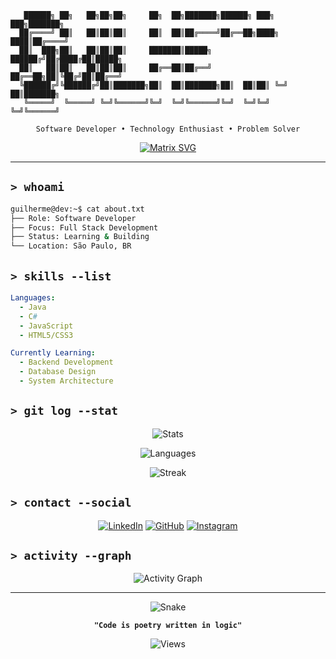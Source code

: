 ```
   ██████╗ ██╗   ██╗██╗██╗     ██╗  ██╗███████╗██████╗ ███╗   ███╗███████╗
  ██╔════╝ ██║   ██║██║██║     ██║  ██║██╔════╝██╔══██╗████╗ ████║██╔════╝
  ██║  ███╗██║   ██║██║██║     ███████║█████╗  ██████╔╝██╔████╔██║█████╗  
  ██║   ██║██║   ██║██║██║     ██╔══██║██╔══╝  ██╔══██╗██║╚██╔╝██║██╔══╝  
  ╚██████╔╝╚██████╔╝██║███████╗██║  ██║███████╗██║  ██║██║ ╚═╝ ██║███████╗
   ╚═════╝  ╚═════╝ ╚═╝╚══════╝╚═╝  ╚═╝╚══════╝╚═╝  ╚═╝╚═╝     ╚═╝╚══════╝
```

<div align="center">

`Software Developer • Technology Enthusiast • Problem Solver`

[![Matrix SVG](https://raw.githubusercontent.com/rodrigograca31/rodrigograca31/master/matrix.svg)](https://matrix.org/)

</div>

---

## `> whoami`

```bash
guilherme@dev:~$ cat about.txt
├── Role: Software Developer
├── Focus: Full Stack Development  
├── Status: Learning & Building
└── Location: São Paulo, BR
```

## `> skills --list`

```yaml
Languages:
  - Java
  - C#
  - JavaScript
  - HTML5/CSS3

Currently Learning:
  - Backend Development
  - Database Design
  - System Architecture
```

## `> git log --stat`

<div align="center">

![Stats](https://github-readme-stats.vercel.app/api?username=guillcodes&show_icons=true&theme=dark&hide_border=true&bg_color=0d1117&title_color=58a6ff&icon_color=1f6feb&text_color=c9d1d9&hide_title=true)

![Languages](https://github-readme-stats.vercel.app/api/top-langs/?username=guillcodes&theme=dark&hide_border=true&bg_color=0d1117&title_color=58a6ff&text_color=c9d1d9&layout=compact&langs_count=6)

![Streak](https://github-readme-streak-stats.herokuapp.com?user=guillcodes&theme=dark&hide_border=true&background=0D1117&stroke=58A6FF&ring=1F6FEB&fire=58A6FF&currStreakLabel=C9D1D9)

</div>

## `> contact --social`

<div align="center">

[![LinkedIn](https://img.shields.io/badge/LinkedIn-0A66C2?style=flat-square&logo=linkedin&logoColor=white)](https://www.linkedin.com/in/guilherme-candida-de-amorim-222989343/)
[![GitHub](https://img.shields.io/badge/GitHub-181717?style=flat-square&logo=github&logoColor=white)](https://github.com/guillcodes)
[![Instagram](https://img.shields.io/badge/Instagram-E4405F?style=flat-square&logo=instagram&logoColor=white)](https://www.instagram.com/amorimg1/)

</div>

## `> activity --graph`

<div align="center">

![Activity Graph](https://github-readme-activity-graph.vercel.app/graph?username=guillcodes&theme=github-compact&hide_border=true&bg_color=0d1117&color=58a6ff&line=1f6feb&point=c9d1d9)

</div>

---

<div align="center">

![Snake](https://raw.githubusercontent.com/guillcodes/guillcodes/output/github-contribution-grid-snake-dark.svg)

**`"Code is poetry written in logic"`**

![Views](https://komarev.com/ghpvc/?username=guillcodes&color=58a6ff&style=flat-square&label=visitors)

</div>
